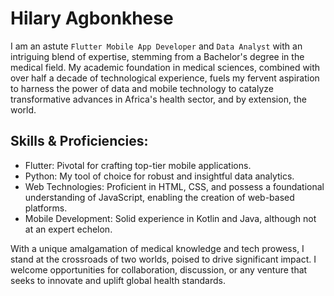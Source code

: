 # Hilary Agbonkhese

I am an astute `Flutter Mobile App Developer` and `Data Analyst` with an intriguing blend of expertise, stemming from a Bachelor's degree in the medical field. My academic foundation in medical sciences, combined with over half a decade of technological experience, fuels my fervent aspiration to harness the power of data and mobile technology to catalyze transformative advances in Africa's health sector, and by extension, the world.

## Skills & Proficiencies:

* Flutter: Pivotal for crafting top-tier mobile applications.
* Python: My tool of choice for robust and insightful data analytics.
* Web Technologies: Proficient in HTML, CSS, and possess a foundational understanding of JavaScript, enabling the creation of web-based platforms.
* Mobile Development: Solid experience in Kotlin and Java, although not at an expert echelon.


With a unique amalgamation of medical knowledge and tech prowess, I stand at the crossroads of two worlds, poised to drive significant impact. I welcome opportunities for collaboration, discussion, or any venture that seeks to innovate and uplift global health standards.
